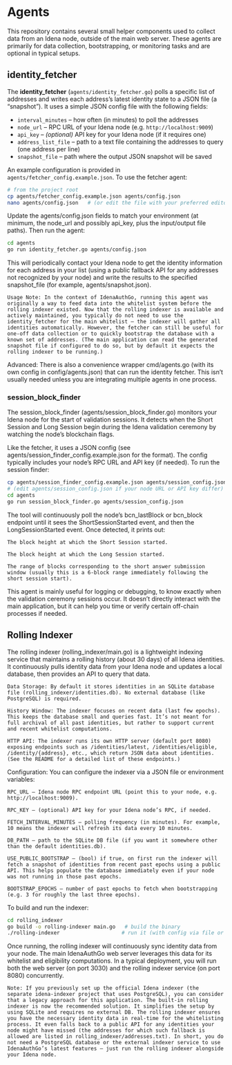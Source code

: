 # Agents

This repository contains several small helper components used to collect data from an Idena node, outside of the main web server. These agents are primarily for data collection, bootstrapping, or monitoring tasks and are optional in typical setups.

## identity_fetcher

The **identity_fetcher** (`agents/identity_fetcher.go`) polls a specific list of addresses and writes each address’s latest identity state to a JSON file (a “snapshot”). It uses a simple JSON config file with the following fields:

- `interval_minutes` – how often (in minutes) to poll the addresses
- `node_url` – RPC URL of your Idena node (e.g. `http://localhost:9009`)
- `api_key` – *(optional)* API key for your Idena node (if it requires one)
- `address_list_file` – path to a text file containing the addresses to query (one address per line)
- `snapshot_file` – path where the output JSON snapshot will be saved

An example configuration is provided in `agents/fetcher_config.example.json`. To use the fetcher agent:

```bash
# from the project root
cp agents/fetcher_config.example.json agents/config.json
nano agents/config.json   # (or edit the file with your preferred editor)
```

Update the agents/config.json fields to match your environment (at minimum, the node_url and possibly api_key, plus the input/output file paths). Then run the agent:

```bash
cd agents
go run identity_fetcher.go agents/config.json
```

This will periodically contact your Idena node to get the identity information for each address in your list (using a public fallback API for any addresses not recognized by your node) and write the results to the specified snapshot_file (for example, agents/snapshot.json).

    Usage Note: In the context of IdenaAuthGo, running this agent was originally a way to feed data into the whitelist system before the rolling indexer existed. Now that the rolling indexer is available and actively maintained, you typically do not need to use the identity_fetcher for the main whitelist – the indexer will gather all identities automatically. However, the fetcher can still be useful for one-off data collection or to quickly bootstrap the database with a known set of addresses. (The main application can read the generated snapshot file if configured to do so, but by default it expects the rolling indexer to be running.) 

Advanced: There is also a convenience wrapper cmd/agents.go (with its own config in config/agents.json) that can run the identity fetcher. This isn’t usually needed unless you are integrating multiple agents in one process.

### session_block_finder

The session_block_finder (agents/session_block_finder.go) monitors your Idena node for the start of validation sessions. It detects when the Short Session and Long Session begin during the Idena validation ceremony by watching the node’s blockchain flags.

Like the fetcher, it uses a JSON config (see agents/session_finder_config.example.json for the format). The config typically includes your node’s RPC URL and API key (if needed). To run the session finder:

```bash
cp agents/session_finder_config.example.json agents/session_config.json
# (edit agents/session_config.json if your node URL or API key differ)
cd agents
go run session_block_finder.go agents/session_config.json
```

The tool will continuously poll the node’s bcn_lastBlock or bcn_block endpoint until it sees the ShortSessionStarted event, and then the LongSessionStarted event. Once detected, it prints out:

    The block height at which the Short Session started.

    The block height at which the Long Session started.

    The range of blocks corresponding to the short answer submission window (usually this is a 6-block range immediately following the short session start).

This agent is mainly useful for logging or debugging, to know exactly when the validation ceremony sessions occur. It doesn’t directly interact with the main application, but it can help you time or verify certain off-chain processes if needed.

## Rolling Indexer

The rolling indexer (rolling_indexer/main.go) is a lightweight indexing service that maintains a rolling history (about 30 days) of all Idena identities. It continuously pulls identity data from your Idena node and updates a local database, then provides an API to query that data.

    Data Storage: By default it stores identities in an SQLite database file (rolling_indexer/identities.db). No external database (like PostgreSQL) is required.

    History Window: The indexer focuses on recent data (last few epochs). This keeps the database small and queries fast. It’s not meant for full archival of all past identities, but rather to support current and recent whitelist computations.

    HTTP API: The indexer runs its own HTTP server (default port 8080) exposing endpoints such as /identities/latest, /identities/eligible, /identity/{address}, etc., which return JSON data about identities. (See the README for a detailed list of these endpoints.)

Configuration: You can configure the indexer via a JSON file or environment variables:

    RPC_URL – Idena node RPC endpoint URL (point this to your node, e.g. http://localhost:9009).

    RPC_KEY – (optional) API key for your Idena node’s RPC, if needed.

    FETCH_INTERVAL_MINUTES – polling frequency (in minutes). For example, 10 means the indexer will refresh its data every 10 minutes.

    DB_PATH – path to the SQLite DB file (if you want it somewhere other than the default identities.db).

    USE_PUBLIC_BOOTSTRAP – (bool) if true, on first run the indexer will fetch a snapshot of identities from recent past epochs using a public API. This helps populate the database immediately even if your node was not running in those past epochs.

    BOOTSTRAP_EPOCHS – number of past epochs to fetch when bootstrapping (e.g. 3 for roughly the last three epochs).

To build and run the indexer:

```bash
cd rolling_indexer
go build -o rolling-indexer main.go   # build the binary
./rolling-indexer                    # run it (with config via file or env as described)
```

Once running, the rolling indexer will continuously sync identity data from your node. The main IdenaAuthGo web server leverages this data for its whitelist and eligibility computations. In a typical deployment, you will run both the web server (on port 3030) and the rolling indexer service (on port 8080) concurrently.

    Note: If you previously set up the official Idena indexer (the separate idena-indexer project that uses PostgreSQL), you can consider that a legacy approach for this application. The built-in rolling indexer is now the recommended solution. It simplifies the setup by using SQLite and requires no external DB. The rolling indexer ensures you have the necessary identity data in real-time for the whitelisting process. It even falls back to a public API for any identities your node might have missed (the addresses for which such fallback is allowed are listed in rolling_indexer/addresses.txt). In short, you do not need a PostgreSQL database or the external indexer service to use IdenaAuthGo’s latest features – just run the rolling indexer alongside your Idena node.
